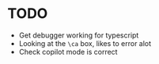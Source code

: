 # TODO

- Get debugger working for typescript
- Looking at the `\ca` box, likes to error alot
- Check copilot mode is correct
